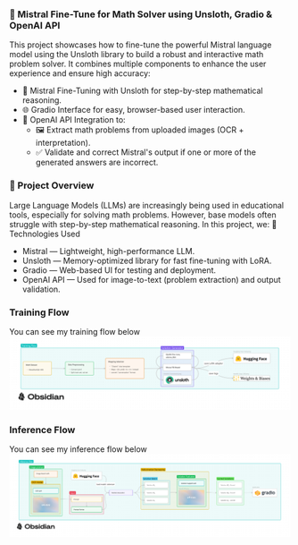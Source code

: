 ### 🧠 Mistral Fine-Tune for Math Solver using Unsloth, Gradio & OpenAI API
This project showcases how to fine-tune the powerful Mistral language model using the Unsloth library to build a robust and interactive math problem solver. It combines multiple components to enhance the user experience and ensure high accuracy:
- 🔧 Mistral Fine-Tuning with Unsloth for step-by-step mathematical reasoning.
- 🌐 Gradio Interface for easy, browser-based user interaction.
- 🧠 OpenAI API Integration to:
  - 🖼️ Extract math problems from uploaded images (OCR + interpretation).
  - ✅ Validate and correct Mistral's output if one or more of the generated answers are incorrect.
### 🚀 Project Overview
Large Language Models (LLMs) are increasingly being used in educational tools, especially for solving math problems. However, base models often struggle with step-by-step mathematical reasoning. In this project, we:
🧠 Technologies Used
- Mistral — Lightweight, high-performance LLM.
- Unsloth — Memory-optimized library for fast fine-tuning with LoRA.
- Gradio — Web-based UI for testing and deployment.
- OpenAI API — Used for image-to-text (problem extraction) and output validation.
### Training Flow
You can see my training flow below
![Training Flow](https://github.com/MinhHung7/MathSolver-LLM-based-system/blob/main/images/training_flow.png)
### Inference Flow
You can see my inference flow below
![Inference Flow](https://github.com/MinhHung7/MathSolver-LLM-based-system/blob/main/images/inference_flow.png)



